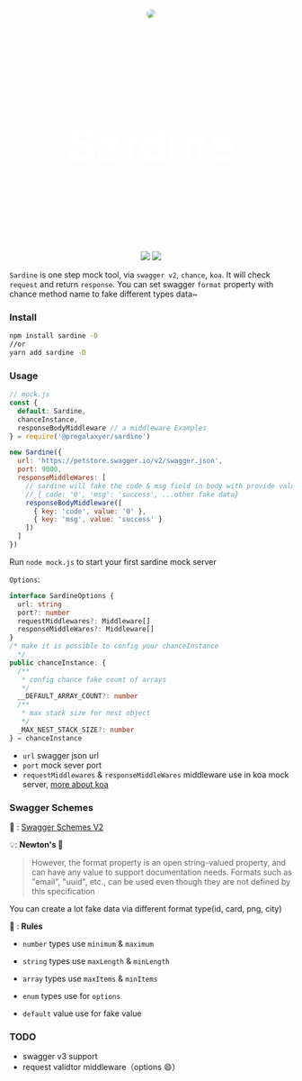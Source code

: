 
<div style="text-align: center; height: 420px; position:relative; ">
  <img src="./sardine.jpeg" style="border-radius: 10px; filter: blur(1px)"/>
  <main style="text-align: center; position: absolute; top: 80px; width: 100%; z-index: 9">
    <h1 style="color: white; font-size: 80px">Sardine</h1>
  </main>
</div>

<p style="text-align: center; margin-top: 10px">
  <img src="https://img.shields.io/travis/com/diveDylan/sardine" />
  <img src="https://img.shields.io/codecov/c/github/diveDylan/sardine" />
</p>



`Sardine` is one step mock tool,  via `swagger v2`, `chance`, `koa`. It will check `request` and return `response`. You can set swagger `format` property with chance method name to fake different types data~


### Install

``` bash
npm install sardine -D
//or
yarn add sardine -D

```

### Usage

```js
// mock.js
const {
  default: Sardine,
  chanceInstance,
  responseBodyMiddleware // a middleware Examples
} = require('@pregalaxyer/sardine')

new Sardine({
  url: 'https://petstore.swagger.io/v2/swagger.json',
  port: 9000,
  responseMiddleWares: [
    // sardine will fake the code & msg field in body with provide value
    // { code: '0', 'msg': 'success', ...other fake data} 
    responseBodyMiddleware([
      { key: 'code', value: '0' },
      { key: 'msg', value: 'success' }
    ])
  ]
})

```
Run `node mock.js` to start your first sardine mock server

`Options`:
``` typescript
interface SardineOptions {
  url: string
  port?: number
  requestMiddlewares?: Middleware[]
  responseMiddleWares?: Middleware[]
}
/* make it is possible to config your chanceInstance
  */
public chanceInstance: {
  /**
   * config chance fake count of arrays
   */
  __DEFAULT_ARRAY_COUNT?: number
  /**
   * max stack size for nest object
   */
  _MAX_NEST_STACK_SIZE?: number
} = chanceInstance

```
- `url` swagger json url
- `port` mock sever port
- `requestMiddlewares` & `responseMiddleWares` middleware use in koa mock server, [more about koa](https://koajs.com/)



### Swagger Schemes

 📖 : [Swagger Schemes V2](https://swagger.io/specification/v2/#swaggerSchemes)

 💡: <b>Newton's 🍎</b>
> However, the format property is an open string-valued property, and can have any value to support documentation needs. Formats such as "email", "uuid", etc., can be used even though they are not defined by this specification


You can create a lot fake data via different format type(id, card, png, city)

🚥 : <b>Rules</b>
- `number` types use `minimum` & `maximum`

- `string` types use `maxLength`  & `minLength`

- `array` types use `maxItems` & `minItems`

- `enum` types use for `options`

- `default` value use for fake value


### TODO

- swagger v3 support
- request validtor middleware（options 😄）
